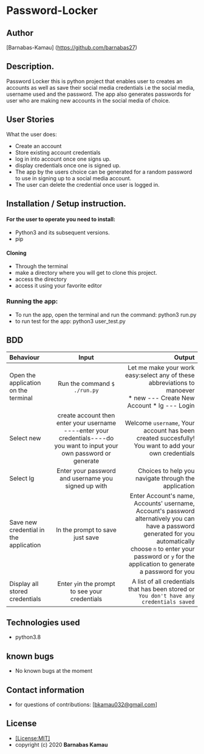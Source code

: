 # Password-Locker

## Author 
[Barnabas-Kamau] (https://github.com/barnabas27)

## Description.
Password Locker this is python project that enables user to creates an accounts as well as save their social media credentials i.e the social media, username used and the password. The app also generates passwords for user who are making new accounts in the social media of choice.

## User Stories
What the user does:
* Create an account
* Store existing account credentials
* log in into account once one signs up.
* display credentials once one is signed up.
* The app by the users choice can be generated for a random password to use in signing up to a social media account.
* The user can delete the credential once user is logged in.

## Installation / Setup instruction.

#### For the user to operate you need to install:
* Python3 and its subsequent versions.
* pip

#### Cloning
* Through the terminal
* make a directory where you will get to clone this project.
* access the directory
* access it using your favorite editor
### Running the app:
* To run the app, open the terminal and run the command:
                    python3 run.py
* to run test for the app:
                    python3 user_test.py


## BDD
| Behaviour | Input | Output |
| :---------------- | :---------------: | ------------------: |
|Open the application on the terminal | Run the command ```$ ./run.py```|Let me make your work easy:select any of these abbreviations to manoever<br>* new ---  Create New Account * lg ---  Login |
|Select  new| create account then enter your username ----enter your credentials----do you want to input your own password or generate| Welcome ```username```, Your account has been created succesfully! You want to add your own credentials|
|Select lg  | Enter your password and username you signed up with|  Choices to help you navigate through the application|
|Save new credential in the application| In the prompt to save just save|Enter Account's name, Accounts' username, Account's password alternatively you can have a password generated for you automatically<br>choose ```n``` to enter your password or ```y``` for the application to generate a password for you |
|Display all stored credentials | Enter ```y```in the prompt to see your credentials|A list of all credentials that has been stored or ```You don't have any credentials saved``` |



## Technologies used
* python3.8

## known bugs
* No known bugs at the moment
## Contact information
* for questions of contributions:
[bkamau032@gmail.com]

## License
* [[License:MIT]](LICENSE.md)
* copyright (c) 2020 **Barnabas Kamau**

